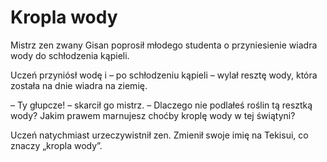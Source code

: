 # Kropla wody

Mistrz zen zwany Gisan poprosił młodego studenta o przyniesienie wiadra wody do schłodzenia kąpieli.

Uczeń przyniósł wodę i – po schłodzeniu kąpieli – wylał resztę wody, która została na dnie wiadra na ziemię.

– Ty głupcze! – skarcił go mistrz. – Dlaczego nie podlałeś roślin tą resztką wody? Jakim prawem marnujesz choćby kroplę wody w tej świątyni?

Uczeń natychmiast urzeczywistnił zen. Zmienił swoje imię na Tekisui, co znaczy „kropla wody”.

